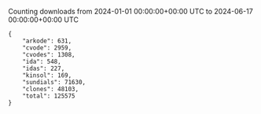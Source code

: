 
Counting downloads from 2024-01-01 00:00:00+00:00 UTC to 2024-06-17 00:00:00+00:00 UTC

```
{
    "arkode": 631,
    "cvode": 2959,
    "cvodes": 1308,
    "ida": 548,
    "idas": 227,
    "kinsol": 169,
    "sundials": 71630,
    "clones": 48103,
    "total": 125575
}
```
